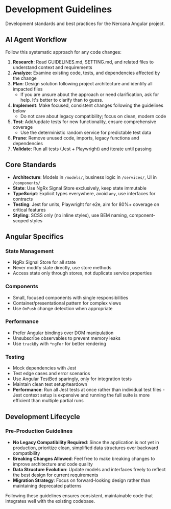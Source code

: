 # Development Guidelines

Development standards and best practices for the Nercana Angular project.

## AI Agent Workflow

Follow this systematic approach for any code changes:

1. **Research**: Read GUIDELINES.md, SETTING.md, and related files to understand context and requirements
2. **Analyze**: Examine existing code, tests, and dependencies affected by the change
3. **Plan**: Design solution following project architecture and identify all impacted files
    - If you are unsure about the approach or need clarification, ask for help. It's better to clarify than to guess.
4. **Implement**: Make focused, consistent changes following the guidelines below
    - Do not care about legacy compatibility; focus on clean, modern code
5. **Test**: Add/update tests for new functionality, ensure comprehensive coverage
    - Use the deterministic random service for predictable test data
6. **Prune**: Remove unused code, imports, legacy functions and dependencies
7. **Validate**: Run all tests (Jest + Playwright) and iterate until passing

## Core Standards

- **Architecture**: Models in `/models/`, business logic in `/services/`, UI in `/components/`
- **State**: Use NgRx Signal Store exclusively, keep state immutable
- **TypeScript**: Explicit types everywhere, avoid `any`, use interfaces for contracts
- **Testing**: Jest for units, Playwright for e2e, aim for 80%+ coverage on critical features
- **Styling**: SCSS only (no inline styles), use BEM naming, component-scoped styles

## Angular Specifics

### State Management

- NgRx Signal Store for all state
- Never modify state directly, use store methods
- Access state only through stores, not duplicate service properties

### Components

- Small, focused components with single responsibilities
- Container/presentational pattern for complex views
- Use `OnPush` change detection when appropriate

### Performance

- Prefer Angular bindings over DOM manipulation
- Unsubscribe observables to prevent memory leaks
- Use `trackBy` with `*ngFor` for better rendering

### Testing

- Mock dependencies with Jest
- Test edge cases and error scenarios
- Use Angular TestBed sparingly, only for integration tests
- Maintain clean test setup/teardown
- **Performance**: Run all Jest tests at once rather than individual test files - Jest context setup is expensive and running the full suite is more efficient than multiple partial runs

## Development Lifecycle

### Pre-Production Guidelines

- **No Legacy Compatibility Required**: Since the application is not yet in production, prioritize clean, simplified data structures over backward compatibility
- **Breaking Changes Allowed**: Feel free to make breaking changes to improve architecture and code quality
- **Data Structure Evolution**: Update models and interfaces freely to reflect the best design for current requirements
- **Migration Strategy**: Focus on forward-looking design rather than maintaining deprecated patterns

Following these guidelines ensures consistent, maintainable code that integrates well with the existing codebase.
